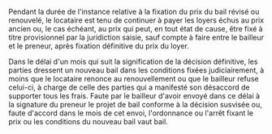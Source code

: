 Pendant la durée de l'instance relative à la fixation du prix du bail révisé ou renouvelé, le locataire est tenu de continuer à payer les loyers échus au prix ancien ou, le cas échéant, au prix qui peut, en tout état de cause, être fixé à titre provisionnel par la juridiction saisie, sauf compte à faire entre le bailleur et le preneur, après fixation définitive du prix du loyer.

Dans le délai d'un mois qui suit la signification de la décision définitive, les parties dressent un nouveau bail dans les conditions fixées judiciairement, à moins que le locataire renonce au renouvellement ou que le bailleur refuse celui-ci, à charge de celle des parties qui a manifesté son désaccord de supporter tous les frais. Faute par le bailleur d'avoir envoyé dans ce délai à la signature du preneur le projet de bail conforme à la décision susvisée ou, faute d'accord dans le mois de cet envoi, l'ordonnance ou l'arrêt fixant le prix ou les conditions du nouveau bail vaut bail.
